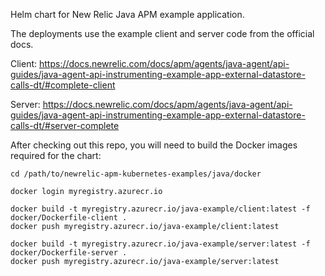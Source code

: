 Helm chart for New Relic Java APM example application.

The deployments use the example client and server code from the official docs.

Client: https://docs.newrelic.com/docs/apm/agents/java-agent/api-guides/java-agent-api-instrumenting-example-app-external-datastore-calls-dt/#complete-client

Server: https://docs.newrelic.com/docs/apm/agents/java-agent/api-guides/java-agent-api-instrumenting-example-app-external-datastore-calls-dt/#server-complete

After checking out this repo, you will need to build the Docker images required for the chart:

```
cd /path/to/newrelic-apm-kubernetes-examples/java/docker

docker login myregistry.azurecr.io

docker build -t myregistry.azurecr.io/java-example/client:latest -f docker/Dockerfile-client .
docker push myregistry.azurecr.io/java-example/client:latest

docker build -t myregistry.azurecr.io/java-example/server:latest -f docker/Dockerfile-server .
docker push myregistry.azurecr.io/java-example/server:latest
